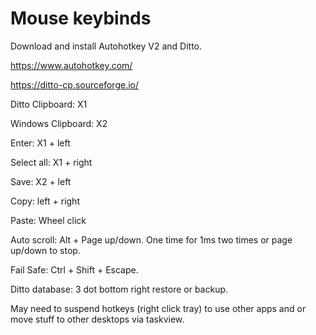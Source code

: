 # Mouse keybinds

Download and install Autohotkey V2 and Ditto.

https://www.autohotkey.com/

https://ditto-cp.sourceforge.io/

Ditto Clipboard: X1

Windows Clipboard: X2

Enter: X1 + left

Select all: X1 + right

Save: X2 + left

Copy: left + right

Paste: Wheel click

Auto scroll: Alt + Page up/down. One time for 1ms two times or page up/down to stop.

Fail Safe: Ctrl + Shift + Escape.

Ditto database: 3 dot bottom right restore or backup.

May need to suspend hotkeys (right click tray) to use other apps and or move stuff to other desktops via taskview.
